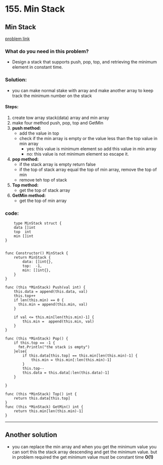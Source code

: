 # 155. Min Stack

## Min Stack
[problem link](https://leetcode.com/problems/min-stack/description/)

### What do you need in this problem?
* Design a stack that supports push, pop, top, and retrieving the minimum element in constant time.


### Solution:
* you can make normal stake with array and make another array to keep track the minimum number on the stack
#### Steps:
1. create tow array stack(data) array and min array
2. make four method  push, pop, top and GetMin
3. **push method:** 
	- add the value in top
	- check if the min array is empty or the value less than the top value in min array 
		* yes: this value is minimum element so add this value in min array
		* no: this value is not minimum element so escape it.
4. **pop method:**
	- if the stack array is empty return false
	- if the top of stack array equal the top of min array, remove the top of min
	- remove teh top of stack
5. **Top method:**
	- get the top of stack array
6. **GetMin method:**
	- get the top of min array

### code:
```
    type MinStack struct {
	data []int
	top  int
	min []int
}


func Constructor() MinStack {
	return MinStack {
		data: []int{},
		top:  -1,
		min: []int{},
	}
}

func (this *MinStack) Push(val int) {
    this.data = append(this.data, val)
	this.top++
	if len(this.min) == 0 {
	  this.min = append(this.min, val)
	}

	if val <= this.min[len(this.min)-1] {
		this.min =  append(this.min, val)
	}
}

func (this *MinStack) Pop() {
	if this.top == -1 {
	  fmt.Println("the stack is empty")
	}else{
        if this.data[this.top] == this.min[len(this.min)-1] {
            this.min = this.min[:len(this.min)-1]
        }
        this.top--
        this.data = this.data[:len(this.data)-1]
	}
	
}

func (this *MinStack) Top() int {
	return this.data[this.top]
}
func (this *MinStack) GetMin() int {
	return this.min[len(this.min)-1]
}
```

--------------------------
## Another solution 
* you can replace the min array and when you get the minimum value you can sort this the stack array descending and get the minimum value. but in problem required the get minimum value must be constant time **O(1)**